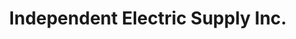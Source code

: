 ---
title: "Independent Electric Supply Inc."
url: /scarborough/independent-electric-supply-inc/
shop: Baumarkt
---